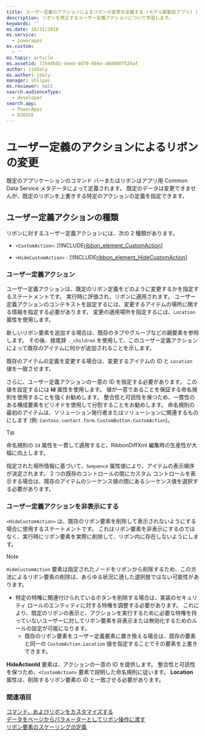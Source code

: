 ```yaml
---
title: ユーザー定義のアクションによるリボンの変更を定義する (モデル駆動型アプリ) | MicrosoftDocs
description: リボンを修正するユーザー定義アクションについて学習します。
keywords: ''
ms.date: 10/31/2018
ms.service:
  - powerapps
ms.custom:
  - ''
ms.topic: article
ms.assetid: 72544b02-4eed-4d70-666e-a0d880f526af
author: JimDaly
ms.author: jdaly
manager: shilpas
ms.reviewer: null
search.audienceType:
  - developer
search.app:
  - PowerApps
  - D365CE
---
```


# <a name="define-custom-actions-to-modify-the-ribbon"></a>ユーザー定義のアクションによるリボンの変更

<!-- https://docs.microsoft.com/en-us/dynamics365/customer-engagement/developer/customize-dev/define-custom-actions-modify-ribbon -->

既定のアプリケーションのコマンド バーまたはリボンはアプリ用 Common Data Service メタデータによって定義されます。 既定のデータは変更できませんが、既定のリボンを上書きする特定のアクションの定義を指定できます。  
  
## <a name="types-of-custom-actions"></a>ユーザー定義アクションの種類  
 リボンに対するユーザー定義アクションには、次の 2 種類があります。  
  
- `<CustomAction>`: [!INCLUDE[ribbon_element_CustomAction](../../includes/ribbon-element-customaction.md)]  
  
- `<HideCustomAction>` : [!INCLUDE[ribbon_element_HideCustomAction](../../includes/ribbon-element-hidecustomaction.md)]  
  
### <a name="custom-actions"></a>ユーザー定義アクション  
 ユーザー定義アクションは、既定のリボン定義をどのように変更するかを指定するステートメントです。 実行時に評価され、リボンに適用されます。 ユーザー定義アクションのコンテキストを設定するには、変更するアイテムの場所に関する情報を指定する必要があります。 変更の適用場所を指定するには、`Location` 属性を使用します。  
  
 新しいリボン要素を追加する場合は、既存のタブやグループなどの親要素を参照します。 その後、接尾辞 `._children` を使用して、このユーザー定義アクションによって既存のアイテムに何かが追加されることを示します。  
  
 既存のアイテムの定義を変更する場合は、変更するアイテムの ID と `Location` 値を一致させます。  
  
 さらに、ユーザー定義アクションの一意の ID を指定する必要があります。 この値を設定するには **Id** 属性を使用します。 値が一意であることを保証する命名規則を使用することを強くお勧めします。 整合性と可読性を保つため、一貫性のある構成要素をピリオドを使用して分割することをお勧めします。 命名規則の最初のアイテムは、ソリューション発行者またはソリューションに関連するものにします (例: `Contoso.contact.form.CustomButton.CustomAction`)。  
  
> [!TIP]
>  命名規則の `Id` 属性を一貫して適用すると、RibbonDiffXml 編集時の生産性が大幅に向上します。  
  
 指定された場所情報に基づいて、`Sequence` 属性値により、アイテムの表示順序が決定されます。 2 つの既存のコントロールの間にカスタム コントロールを表示する場合は、既存のアイテムのシーケンス値の間にあるシーケンス値を選択する必要があります。  
  
### <a name="hide-custom-actions"></a>ユーザー定義アクションを非表示にする  
 `<HideCustomAction>` は、既存のリボン要素を削除して表示されないようにする場合に使用するステートメントです。 これはリボン要素を非表示にするのではなく、実行時にリボン要素を実際に削除して、リボン内に存在しないようにします。  
  
> [!NOTE]
>  `HideCustomAction` 要素は指定されたノードをリボンから削除するため、この方法によるリボン要素の削除は、あらゆる状況に適した選択肢ではない可能性があります。  
> 
> - 特定の特権に関連付けられているボタンを削除する場合は、実装のセキュリティ ロールのエンティティに対する特権を調整する必要があります。 これにより、既定のリボンの表示と、アクションを実行するために必要な特権を持っていないユーザーに対してリボン要素を非表示または無効化するためのルールの設定が可能になります。  
>   -   既存のリボン要素をユーザー定義要素に置き換える場合は、既存の要素と同一の `CustomAction.Location` 値を指定することでその要素を上書きできます。  
  
 **HideActionId** 要素は、アクションの一意の ID を提供します。 整合性と可読性を保つため、`<CustomAction>` 要素で説明した命名規則に従います。 **Location** 属性は、削除するリボン要素の ID と一致させる必要があります。  
  
### <a name="see-also"></a>関連項目  
 [コマンド、およびリボンをカスタマイズする](customize-commands-ribbon.md)   
 [データをページからパラメーターとしてリボン操作に渡す](/dynamics365/customer-engagement/developer/customize-dev/pass-dynamics-365-data-page-parameter-ribbon-actions)<br/>   <!-- TODO need to update the relevant PowerApps repo link--> [リボン要素のスケーリングの定義](define-scaling-ribbon-elements.md)
